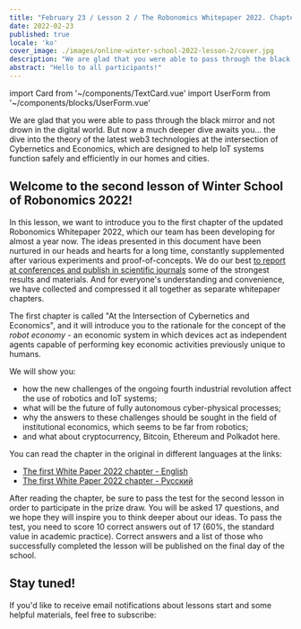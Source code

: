 ```yaml
---
title: "February 23 / Lesson 2 / The Robonomics Whitepaper 2022. Chapter 1. At the junction cybernetics and economics"
date: 2022-02-23
published: true
locale: 'ko'
cover_image: ./images/online-winter-school-2022-lesson-2/cover.jpg
description: "We are glad that you were able to pass through the black mirror and not drown in the digital world. But now a much deeper dive awaits you... the dive into the theory of the latest web3 technologies at the intersection of Cybernetics and Economics, which are designed to help IoT systems function safely and efficiently in our homes and cities."
abstract: "Hello to all participants!"
---
```

import Card from '~/components/TextCard.vue'
import UserForm from '~/components/blocks/UserForm.vue'

We are glad that you were able to pass through the black mirror and not drown in the digital world. But now a much deeper dive awaits you... the dive into the theory of the latest web3 technologies at the intersection of Cybernetics and Economics, which are designed to help IoT systems function safely and efficiently in our homes and cities.

## Welcome to the second lesson of Winter School of Robonomics 2022!

In this lesson, we want to introduce you to the first chapter of the updated Robonomics Whitepaper 2022, which our team has been developing for almost a year now. The ideas presented in this document have been nurtured in our heads and hearts for a long time, constantly supplemented after various experiments and proof-of-concepts. We do our best [to report at conferences and publish in scientific journals](https://robonomics.network/papers/) some of the strongest results and materials. And for everyone's understanding and convenience, we have collected and compressed it all together as separate whitepaper chapters.

The first chapter is called "At the Intersection of Cybernetics and Economics", and it will introduce you to the rationale for the concept of the *robot economy* - an economic system in which devices act as independent agents capable of performing key economic activities previously unique to humans.

<Card>

We will show you:

- how the new challenges of the ongoing fourth industrial revolution affect the use of robotics and IoT systems;
- what will be the future of fully autonomous cyber-physical processes;
- why the answers to these challenges should be sought in the field of institutional economics, which seems to be far from robotics;
- and what about cryptocurrency, Bitcoin, Ethereum and Polkadot here.

</Card>


<Card>

You can read the chapter in the original in different languages at the links:

- [The first White Paper 2022 chapter - English](https://ipfs.io/ipfs/QmaxrVWRkNJ9FZmcetE1gBfG3YUKHZifQP9tjmtPGFB3zi)
- [The first White Paper 2022 chapter - Русский](https://ipfs.io/ipfs/QmcAm42dMHQxBCyDzsEEezjPrGR9uNdUjAtoQwKr9dayxW)

After reading the chapter, be sure to pass the test for the second lesson in order to participate in the prize draw. You will be asked 17 questions, and we hope they will inspire you to think deeper about our ideas. To pass the test, you need to score 10 correct answers out of 17 (60%, the standard value in academic practice).  Correct answers and a list of those who successfully completed the lesson will be published on the final day of the school.

<rbnet-button link="https://lesson2.robonomics.academy/" label="Take the Quiz" button="primary block" />

</Card>


<Card>

## Stay tuned!

If you'd like to receive email notifications about lessons start and some helpful materials, feel free to subscribe:

<UserForm comment="robonomics.network lesson 1"/>

</Card>

